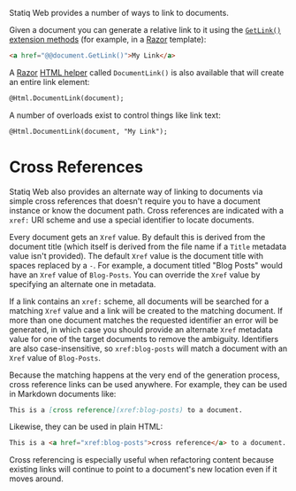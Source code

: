 Statiq Web provides a number of ways to link to documents.

Given a document you can generate a relative link to it using the [`GetLink()` extension methods](xref:linking-to-documents) (for example, in a [Razor](xref:web-razor) template):

```html
<a href="@@document.GetLink()">My Link</a>
```

A [Razor](xref:web-razor) [HTML helper](https://docs.microsoft.com/en-us/dotnet/api/microsoft.aspnetcore.mvc.viewfeatures.htmlhelper) called `DocumentLink()` is also available that will create an entire link element:

```txt
@Html.DocumentLink(document);
```

A number of overloads exist to control things like link text:

```txt
@Html.DocumentLink(document, "My Link");
```

# Cross References

Statiq Web also provides an alternate way of linking to documents via simple cross references that doesn't require you to have a document instance or know the document path. Cross references are indicated with a `xref:` URI scheme and use a special identifier to locate documents.

Every document gets an `Xref` value. By default this is derived from the document title (which itself is derived from the file name if a `Title` metadata value isn't provided). The default `Xref` value is the document title with spaces replaced by a `-`. For example, a document titled "Blog Posts" would have an `Xref` value of `Blog-Posts`. You can override the `Xref` value by specifying an alternate one in metadata.

If a link contains an `xref:` scheme, all documents will be searched for a matching `Xref` value and a link will be created to the matching document. If more than one document matches the requested identifier an error will be generated, in which case you should provide an alternate `Xref` metadata value for one of the target documents to remove the ambiguity. Identifiers are also case-insensitive, so `xref:blog-posts` will match a document with an `Xref` value of `Blog-Posts`.

Because the matching happens at the very end of the generation process, cross reference links can be used anywhere. For example, they can be used in Markdown documents like:

```md
This is a [cross reference](xref:blog-posts) to a document.
```

Likewise, they can be used in plain HTML:

```html
This is a <a href="xref:blog-posts">cross reference</a> to a document.
```

Cross referencing is especially useful when refactoring content because existing links will continue to point to a document's new location even if it moves around.
